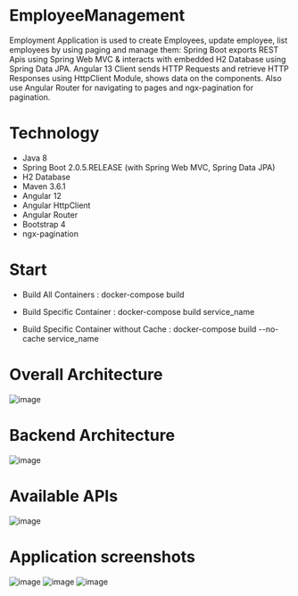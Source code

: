 # EmployeeManagement

Employment Application is used to create Employees, update employee, list employees by using paging and manage them:
Spring Boot exports REST Apis using Spring Web MVC & interacts with embedded H2 Database using Spring Data JPA.
Angular 13 Client sends HTTP Requests and retrieve HTTP Responses using HttpClient Module, shows data on the components. Also use Angular Router for navigating to pages and ngx-pagination for pagination.
# Technology
- Java 8
- Spring Boot 2.0.5.RELEASE (with Spring Web MVC, Spring Data JPA)
- H2 Database
- Maven 3.6.1
- Angular 12
- Angular HttpClient
- Angular Router
- Bootstrap 4
- ngx-pagination
# Start
- Build All Containers
: docker-compose build

- Build Specific Container
: docker-compose build service_name

- Build Specific Container without Cache
: docker-compose build --no-cache service_name
# Overall Architecture 
![image](https://user-images.githubusercontent.com/24566432/144722451-5da5ce3e-416e-452f-8cf1-a16bd182cd3b.png)

# Backend Architecture
![image](https://user-images.githubusercontent.com/24566432/144722405-f7d78d5d-1885-44ce-95cf-6e5cf40ba4ac.png)

# Available APIs

![image](https://user-images.githubusercontent.com/24566432/144722358-df5081ca-ed47-400c-b104-3acffa1cb7e9.png)

# Application screenshots
![image](https://user-images.githubusercontent.com/24566432/144722383-7d22d6fc-ab39-4eed-8832-7ea1149d14ee.png)
![image](https://user-images.githubusercontent.com/24566432/144722386-a5d57bdb-d5cc-4237-ba3c-8e78f3930a41.png)
![image](https://user-images.githubusercontent.com/24566432/144722389-424e7438-4f27-4707-922a-367b760e3e2f.png)



